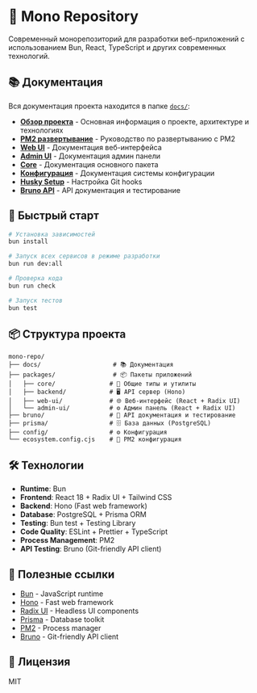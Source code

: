 # 🚀 Mono Repository

Современный монорепозиторий для разработки веб-приложений с использованием Bun, React, TypeScript и других современных технологий.

## 📚 Документация

Вся документация проекта находится в папке [`docs/`](./docs/):

- **[Обзор проекта](./docs/project-overview.md)** - Основная информация о проекте, архитектуре и технологиях
- **[PM2 развертывание](./docs/pm2-deployment.md)** - Руководство по развертыванию с PM2
- **[Web UI](./docs/web-ui-readme.md)** - Документация веб-интерфейса
- **[Admin UI](./docs/admin-ui-readme.md)** - Документация админ панели
- **[Core](./docs/core-readme.md)** - Документация основного пакета
- **[Конфигурация](./docs/config-readme.md)** - Документация системы конфигурации
- **[Husky Setup](./docs/husky-setup.md)** - Настройка Git hooks
- **[Bruno API](./docs/bruno-api-readme.md)** - API документация и тестирование

## 🚀 Быстрый старт

```bash
# Установка зависимостей
bun install

# Запуск всех сервисов в режиме разработки
bun run dev:all

# Проверка кода
bun run check

# Запуск тестов
bun test
```

## 📦 Структура проекта

```
mono-repo/
├── docs/                    # 📚 Документация
├── packages/                # 📦 Пакеты приложений
│   ├── core/               # 🔧 Общие типы и утилиты
│   ├── backend/            # 🖥️ API сервер (Hono)
│   ├── web-ui/             # 🌐 Веб-интерфейс (React + Radix UI)
│   └── admin-ui/           # ⚙️ Админ панель (React + Radix UI)
├── bruno/                  # 🔌 API документация и тестирование
├── prisma/                 # 🗄️ База данных (PostgreSQL)
├── config/                 # ⚙️ Конфигурация
└── ecosystem.config.cjs    # 🔄 PM2 конфигурация
```

## 🛠️ Технологии

- **Runtime**: Bun
- **Frontend**: React 18 + Radix UI + Tailwind CSS
- **Backend**: Hono (Fast web framework)
- **Database**: PostgreSQL + Prisma ORM
- **Testing**: Bun test + Testing Library
- **Code Quality**: ESLint + Prettier + TypeScript
- **Process Management**: PM2
- **API Testing**: Bruno (Git-friendly API client)

## 🔗 Полезные ссылки

- [Bun](https://bun.sh/) - JavaScript runtime
- [Hono](https://hono.dev/) - Fast web framework
- [Radix UI](https://www.radix-ui.com/) - Headless UI components
- [Prisma](https://www.prisma.io/) - Database toolkit
- [PM2](https://pm2.keymetrics.io/) - Process manager
- [Bruno](https://www.usebruno.com/) - Git-friendly API client

## 📄 Лицензия

MIT
